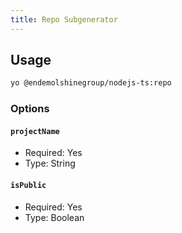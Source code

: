 ```yaml
---
title: Repo Subgenerator
---
```


## Usage

```bash
yo @endemolshinegroup/nodejs-ts:repo
```

### Options

#### `projectName`

- Required: Yes
- Type: String

#### `isPublic`

- Required: Yes
- Type: Boolean
